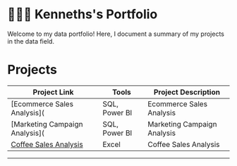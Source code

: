 # 👨🏾‍💻​ Kenneths's Portfolio

Welcome to my data portfolio! Here, I document a summary of my projects in the data field. 

# Projects

| Project Link | Tools| Project Description | 
|---|---|---|
|  [Ecommerce Sales Analysis]( | SQL, Power BI | Ecommerce Sales Analysis | 
|  [Marketing Campaign Analysis]( | SQL, Power BI  | Marketing Campaign Analysis |  
|  [Coffee Sales Analysis](https://github.com/Ogugko/Excel-Coffee-Sales-Dashboard)| Excel | Coffee Sales Analysis

***
